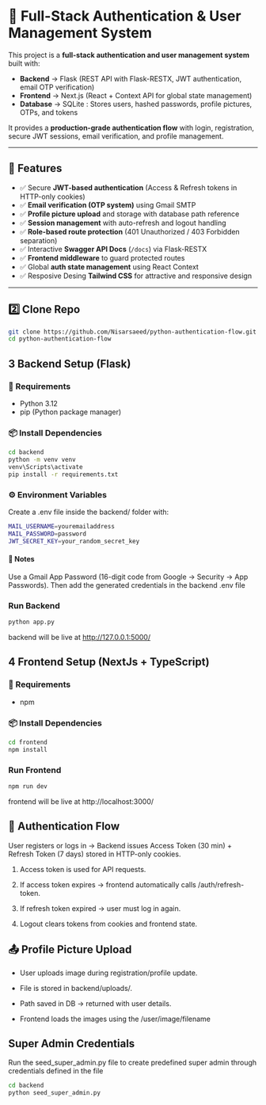 # 🔐 Full-Stack Authentication & User Management System

This project is a **full-stack authentication and user management system** built with:

- **Backend** → Flask (REST API with Flask-RESTX, JWT authentication, email OTP verification)
- **Frontend** → Next.js (React + Context API for global state management)
- **Database** → SQLite : Stores users, hashed passwords, profile pictures, OTPs, and tokens

It provides a **production-grade authentication flow** with login, registration, secure JWT sessions, email verification, and profile management.

---

## 🚀 Features
- ✅ Secure **JWT-based authentication** (Access & Refresh tokens in HTTP-only cookies)
- ✅ **Email verification (OTP system)** using Gmail SMTP
- ✅ **Profile picture upload** and storage with database path reference
- ✅ **Session management** with auto-refresh and logout handling
- ✅ **Role-based route protection** (401 Unauthorized / 403 Forbidden separation)
- ✅ Interactive **Swagger API Docs** (`/docs`) via Flask-RESTX
- ✅ **Frontend middleware** to guard protected routes
- ✅ Global **auth state management** using React Context
- ✅ Resposive Desing **Tailwind CSS** for attractive and responsive design

---

## 2️⃣ Clone Repo
```bash
git clone https://github.com/Nisarsaeed/python-authentication-flow.git
cd python-authentication-flow
```

## 3 Backend Setup (Flask)

### 📌 Requirements
- Python 3.12
- pip (Python package manager)

### 📦 Install Dependencies
```bash
cd backend
python -m venv venv
venv\Scripts\activate
pip install -r requirements.txt
```

### ⚙️ Environment Variables

Create a .env file inside the backend/ folder with:
```bash
MAIL_USERNAME=youremailaddress
MAIL_PASSWORD=password
JWT_SECRET_KEY=your_random_secret_key
```
#### 📌 Notes
Use a Gmail App Password (16-digit code from Google → Security → App Passwords). Then add the
generated credentials in the backend .env file


### Run Backend
```bash
python app.py
```
backend will be live at http://127.0.0.1:5000/

## 4 Frontend Setup (NextJs + TypeScript)

### 📌 Requirements
- npm

### 📦 Install Dependencies
```bash
cd frontend
npm install
```
### Run Frontend
```bash
npm run dev
```
frontend will be live at http://localhost:3000/

## 🔑 Authentication Flow

User registers or logs in → Backend issues Access Token (30 min) + Refresh Token (7 days) stored in HTTP-only cookies.

1. Access token is used for API requests.

2. If access token expires → frontend automatically calls /auth/refresh-token.

3. If refresh token expired → user must log in again.

4. Logout clears tokens from cookies and frontend state.

## 📤 Profile Picture Upload

- User uploads image during registration/profile update.

- File is stored in backend/uploads/.

- Path saved in DB → returned with user details.

- Frontend loads the images using the /user/image/filename

## Super Admin Credentials
Run the seed_super_admin.py file to create predefined super admin through credentials defined in the file

```bash
cd backend 
python seed_super_admin.py
```